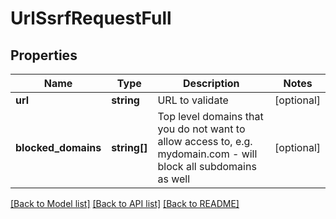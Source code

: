 # UrlSsrfRequestFull

## Properties
Name | Type | Description | Notes
------------ | ------------- | ------------- | -------------
**url** | **string** | URL to validate | [optional] 
**blocked_domains** | **string[]** | Top level domains that you do not want to allow access to, e.g. mydomain.com - will block all subdomains as well | [optional] 

[[Back to Model list]](../README.md#documentation-for-models) [[Back to API list]](../README.md#documentation-for-api-endpoints) [[Back to README]](../README.md)


